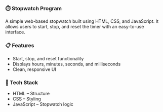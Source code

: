 ### ⏱️ Stopwatch Program

A simple web-based stopwatch built using HTML, CSS, and JavaScript.
It allows users to start, stop, and reset the timer with an easy-to-use interface.

### 📋 Features

- Start, stop, and reset functionality
- Displays hours, minutes, seconds, and milliseconds
- Clean, responsive UI

### 🧠 Tech Stack

- HTML – Structure
- CSS – Styling
- JavaScript – Stopwatch logic
